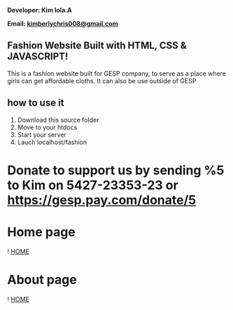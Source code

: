 **Developer: Kim lola.A**

**Email: kimberlychris008@gmail.com**

## Fashion Website Built with HTML, CSS & JAVASCRIPT!

This is a fashion website built for GESP company, to serve as a place where girls can get affordable cloths. It can also be use outside of GESP

## how to use it
1. Download this source folder
2. Move to your htdocs
3. Start your server 
4. Lauch localhost/fashion

# Donate to support us by sending %5 to Kim on 5427-23353-23 or https://gesp.pay.com/donate/5

# Home page
! [HOME](screenshots/home.png)

# About page
! [HOME](screenshots/img2.png)

